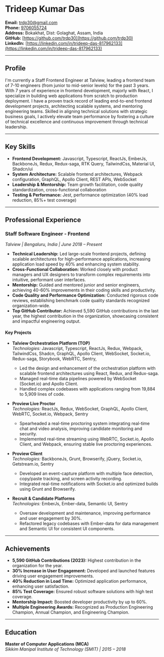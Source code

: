 # Trideep Kumar Das

**Email:** [trdp30@gmail.com](mailto:trdp30@gmail.com)  
**Phone:** [9706055724](tel:9706055724)  
**Address:** Bokakhat, Dist: Golaghat, Assam, India  
**GitHub:** [https://github.com/trdp30](https://github.com/trdp30)  
**LinkedIn:** [https://linkedin.com/in/trideep-das-817962133](https://linkedin.com/in/trideep-das-817962133)

---

## Profile

I'm currently a Staff Frontend Engineer at Talview, leading a frontend team of 7-10 engineers (from junior to mid-senior levels) for the past 3 years. With 7 years of experience in frontend development, majorly with React, I specialize in building web applications from scratch to production deployment. I have a proven track record of leading end-to-end frontend development projects, architecting scalable systems, and mentoring engineering teams. Skilled in aligning technical solutions with strategic business goals, I actively elevate team performance by fostering a culture of technical excellence and continuous improvement through technical leadership.

---

## Key Skills

- **Frontend Development:** Javascript, Typescript, ReactJs, EmberJs, BackboneJs, Redux, Redux-saga, RTK Query, TailwindCss, Material UI, Shadcn/ui
- **System Architecture:** Scalable frontend architectures, Webpack configuration, GraphQL, Apollo Client, REST APIs, WebSocket
- **Leadership & Mentorship:** Team growth facilitation, code quality standardization, cross-functional collaboration
- **Testing & Performance:** Jest, performance optimization (40% load reduction, 85%+ test coverage)

---

## Professional Experience

### **Staff Software Engineer - Frontend**

_Talview | Bengaluru, India | June 2018 – Present_

- **Technical Leadership:** Led large-scale frontend projects, defining scalable architectures for high-performance applications, increasing application load speed by 40% and enhancing system stability.
- **Cross-Functional Collaboration:** Worked closely with product managers and UX designers to transform complex requirements into intuitive, performant user interfaces.
- **Mentorship:** Guided and mentored junior and senior engineers, achieving 40-60% improvements in their coding skills and productivity.
- **Code Quality and Performance Optimization:** Conducted rigorous code reviews, establishing benchmark code quality standards recognized organization-wide.
- **Top GitHub Contributor:** Achieved 5,590 GitHub contributions in the last year, the highest contribution in the organization, showcasing consistent and impactful engineering output.

#### Key Projects

- **Talview Orchestration Platform (TOP)**  
  _Technologies:_ Javascript, Typescript, ReactJs, Redux, Webpack, TailwindCss, Shadcn, GraphQL, Apollo Client, WebSocket, Socket.io, Redux-saga, Storybook, WebRTC, Sentry,

  - Led the design and enhancement of the orchestration platform with scalable frontend architectures using React, Redux, and Redux-saga.
  - Managed real-time data pipelines powered by WebSocket (Socket.io) and Apollo Client.
  - Handled complex codebases with applications ranging from 19,884 to 5,909 lines of code.

- **Proview Live Proctor**  
  _Technologies:_ ReactJs, Redux, WebSocket, GraphQL, Apollo Client, WebRTC, Socket.io, Webpack, Sentry

  - Spearheaded a real-time proctoring system integrating real-time chat and video analysis, improving candidate monitoring and security.
  - Implemented real-time streaming using WebRTC, Socket.io, Apollo Client, and Webpack, ensuring stable live proctoring experiences.

- **Proview Client**  
  _Technologies:_ BackboneJs, Grunt, Browserify, jQuery, Socket.io, Getstream.io, Sentry

  - Developed an event-capture platform with multiple face detection, copy/paste tracking, and screen activity recording.
  - Integrated real-time notifications with Socket.io and optimized builds using Grunt and Browserify.

- **Recruit & Candidate Platforms**  
  _Technologies:_ EmberJs, Ember-data, Semantic UI, Sentry
  - Oversaw development and maintenance, improving performance and user engagement by 30%.
  - Refactored legacy codebases with Ember-data for data management and Semantic UI for consistent UI components.

---

## Achievements

- **5,590 GitHub Contributions (2023):** Highest contribution in the organization for the year.
- **30% Increase in User Engagement:** Developed and launched features driving user engagement improvements.
- **40% Reduction in Load Time:** Optimized application performance, enhancing user satisfaction.
- **85% Test Coverage:** Ensured robust software solutions with high test coverage.
- **Mentorship Impact:** Boosted developer productivity by up to 60%.
- **Multiple Engineering Awards:** Recognized as Production Engineering Champion, Annual Champion, and Engineering Champion.

---

## Education

**Master of Computer Applications (MCA)**  
_Sikkim Manipal Institute of Technology (SMIT) | 2015 – 2018_
